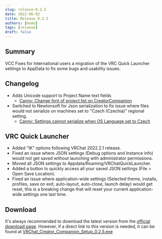 ```yaml
---
slug: release-0.2.5
date: 2022-06-02
title: Release 0.2.5
authors: [momo]
tags: [release]
draft: false
---
```

## Summary

VCC Fixes for International users a migration of the VRC Quick Launcher settings to AppData to fix some bugs and usability issues.
<!--truncate-->
## Changelog
* Adds Unicode support to Project Name text fields
  * [Canny: Change font of project list on CreatorCompanion](https://feedback.vrchat.com/creator-companion-beta/p/change-font-of-project-list-on-creatorcompanion)
* Switched to Newtonsoft for Json serialization to fix issue where files would not serialize on machines set to "Czech (Czechia)" regional setting.
  * [Canny: Settings cannot serialize when OS Language set to Czech](https://feedback.vrchat.com/creator-companion-beta/p/settings-cannot-serialize-when-os-language-set-to-czech)


## VRC Quick Launcher

* Added "IK" options following VRChat 2022.2.1 release.
* Fixed an issue where JSON settings (Debug options and Instance info) would not get saved without launching with administrator permissions.
* Moved all JSON settings to Appdata/Roaming/VRChatQuickLauncher.
* Added a button to quickly access all your saved JSON settings (File > Open Save Location).
* Fixed an issue where application-wide settings (Selected theme, installs, profiles, save on exit, auto-layout, auto-close, launch delay) would get reset, this is a breaking change that will reset your current application-wide settings one last time.

## Download

It's always recommended to download the latest version from the [official download page](https://vrchat.com/home/download).
However, if a direct link to this version is needed, it can be found at [VRChat_Creator_Companion_Setup_0.2.5.exe](https://vrcpm.vrchat.cloud/vcc/Builds/0.2.5/VRChat_CreatorCompanion_Setup_0.2.5.exe)